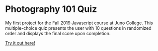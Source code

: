 # Photography 101 Quiz
My first project for the Fall 2019 Javascript course at Juno College. This multiple-choice quiz presents the user with 10 questions in randomized order and displays the final score upon completion. 

<a href="https://robinnong.github.io/photography-101-quiz/">Try it out here!</a>

